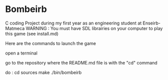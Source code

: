 # Bombeirb
C coding Project during my first year as an engineering student at Enseirb-Matmeca
WARNING : You must have SDL librairies on your computer to play this game (see install.md)

Here are the commands to launch the game

open a terminal

go to the repository where the README.md file is with the "cd" command

do : cd sources
     make
     ./bin/bombeirb
     
